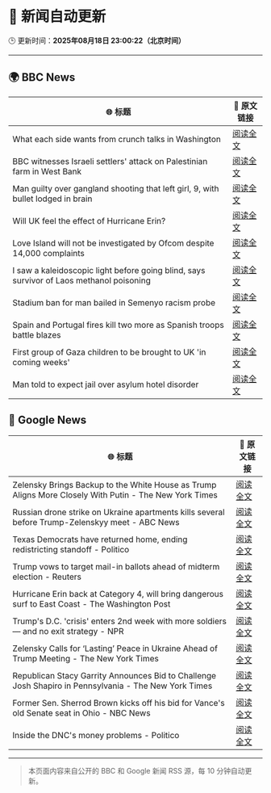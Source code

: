# 🧠 新闻自动更新

🕒 更新时间：**2025年08月18日 23:00:22（北京时间）**

---

## 🌍 BBC News

| 🌐 标题 | 🔗 原文链接 |
|--------|-------------|
| What each side wants from crunch talks in Washington | [阅读全文](https://www.bbc.com/news/articles/cy4dq2yve5lo?at_medium=RSS&at_campaign=rss) |
| BBC witnesses Israeli settlers' attack on Palestinian farm in West Bank | [阅读全文](https://www.bbc.com/news/articles/cewy88jle0eo?at_medium=RSS&at_campaign=rss) |
| Man guilty over gangland shooting that left girl, 9, with bullet lodged in brain | [阅读全文](https://www.bbc.com/news/articles/c939v7gejlpo?at_medium=RSS&at_campaign=rss) |
| Will UK feel the effect of Hurricane Erin? | [阅读全文](https://www.bbc.com/weather/articles/cg7jy3jk2e4o?at_medium=RSS&at_campaign=rss) |
| Love Island will not be investigated by Ofcom despite 14,000 complaints | [阅读全文](https://www.bbc.com/news/articles/cj4wlpvdzjyo?at_medium=RSS&at_campaign=rss) |
| I saw a kaleidoscopic light before going blind, says survivor of Laos methanol poisoning | [阅读全文](https://www.bbc.com/news/articles/czd0qlmjl05o?at_medium=RSS&at_campaign=rss) |
| Stadium ban for man bailed in Semenyo racism probe | [阅读全文](https://www.bbc.com/news/articles/clyvdp2n205o?at_medium=RSS&at_campaign=rss) |
| Spain and Portugal fires kill two more as Spanish troops battle blazes | [阅读全文](https://www.bbc.com/news/articles/cz60y7npl32o?at_medium=RSS&at_campaign=rss) |
| First group of Gaza children to be brought to UK 'in coming weeks' | [阅读全文](https://www.bbc.com/news/articles/c30z17376ego?at_medium=RSS&at_campaign=rss) |
| Man told to expect jail over asylum hotel disorder | [阅读全文](https://www.bbc.com/news/articles/cg7jy3drd85o?at_medium=RSS&at_campaign=rss) |

## 📰 Google News

| 🌐 标题 | 🔗 原文链接 |
|--------|-------------|
| Zelensky Brings Backup to the White House as Trump Aligns More Closely With Putin - The New York Times | [阅读全文](https://news.google.com/rss/articles/CBMihgFBVV95cUxQOVIxUmhHWGl0dm5RalpSRTZzSWhJeHJsQkltMXh5YnNYMFB6UXJSSTJPcHlXRGtlQ05QT1lDazZ0Uk9COFJTZk9OYjNxYm5NVF95TWVzR0tSelctbzllN1M3NlppQ1RPNzdfLVBVZDAtd1NRZmhtMU5aZDQzb2ttcW1Xa1dUdw?oc=5) |
| Russian drone strike on Ukraine apartments kills several before Trump-Zelenskyy meet - ABC News | [阅读全文](https://news.google.com/rss/articles/CBMiuAFBVV95cUxOYXdtbXR6U0lHYk13dGpjRGNuQ1BQRlFMdkJzTnNlNzM5R0EybkNRSll0WWdKajJHdE1fSTlrMVFNT1dyb0VMSHIxaWdOTWdfbGFUQUUxLXVFejg3Y0NsblEwNXFTc0kyaWdzVzhGR2N0WGJIZ1ZnWXdDWUJxUVNiYnVSR18xNWNQeWc4UHU0MzFPbGVTeTVPNFl0RnVuWi1ER3NPOUxWX0VlWGZCeHA4di1Dd1JveFpR0gG-AUFVX3lxTE83VmFsUzVXSHRRdTA5OWUxQzBzY0JBS1U0MjBoV3FQYmRjTUYxb3A2REsyQ18zWUpaZllHZi1Ea2ltWlBZdVBPR3F5cXloV0ktREYxelA4ejU1UzZfWGZialF0QlFfb1FWRWRSNW04TzV5UWdiN2hMWFZjVVhXWFNUSGh0ZGJkRDl2bTlrdUVxR0RMYXlLX3NMc21xS2VrRVNyZDB3WGlRazVmMGsyelFhamFUZ3Z0M0N1aEtNUlE?oc=5) |
| Texas Democrats have returned home, ending redistricting standoff - Politico | [阅读全文](https://news.google.com/rss/articles/CBMimAFBVV95cUxOeGtndHk5ZkVmUVNEUUhONkdrQ1VnMHdjdk9JdGdlZFd4dnFmM3laZk56c2VleHJvZ1NySjk1czF4eDdya3NwdWZhVGJ5SmxkUWs5UUJTRVFWSGhicWV1ZmEzeHZWME53NXE0dzZ6ck5yT1BlSXFFeDdadnA3Q3lybE82cEtzQS1FV3EzSl8xLWM1VS1EV1dMTQ?oc=5) |
| Trump vows to target mail-in ballots ahead of midterm election - Reuters | [阅读全文](https://news.google.com/rss/articles/CBMiowFBVV95cUxQUUJhb0hGQ0Znajd4RG5uMEw1SkNSaXBVb0tRVEJDeTNHYmlrZFpLekxON1VFaG5lLS03R19ZLXFlMkJsd0REMWlibUFpZnhfRVNCTjhXMG8wUGwxc2lLcWp1V0dVX09hcXBTSTVHNXVrX1NnYk5rZWVaT29JbXgxRGFGRXpoNVM3MWVhdGVROHdDTmNsZ3cxa1NoTlFTSW5KRE9B?oc=5) |
| Hurricane Erin back at Category 4, will bring dangerous surf to East Coast - The Washington Post | [阅读全文](https://news.google.com/rss/articles/CBMilgFBVV95cUxPMmZCaWhmRDRGU1lVX1RWR1kyS1Z6NDFjaGk0VHVRX3ZudnlQRVl6LVhjaXgwdU9KTXZpTnQtX2Y1X2dZU1RsVlZ3QWZkN0lFWS1lN1NoMk9PNTh3cGZJV2xFMFk5dzdsMU1HR1dfbGVRbW9kWXVZemJWZ1VpUWZvVXo1UHhWUTJEY21iTDRlRW91MkNuSXc?oc=5) |
| Trump's D.C. 'crisis' enters 2nd week with more soldiers — and no exit strategy - NPR | [阅读全文](https://news.google.com/rss/articles/CBMijwFBVV95cUxPSW9JZ3ZUb1ZTSEl6MFRzOUQ3SXN5b0JQRHJVVExLYzJSNnh1bDNIQ3VhanZmaVJOQ25Ja3duZmw1eWhPWF85ZVE4bmY0TG1MMmZKZnhiQlRZY2pkT1BIVnpMb1J0TFVHQlBOS2hUcVBwV01hNUd5TXdhbW9KekphMDgzcWF0cTN1WVZBcnh2Yw?oc=5) |
| Zelensky Calls for ‘Lasting’ Peace in Ukraine Ahead of Trump Meeting - The New York Times | [阅读全文](https://news.google.com/rss/articles/CBMiiAFBVV95cUxOR3hGR2VTVkc0ZXpSRkRDWmJDYUJmQWV4M1ZfSkpBcWFYajhxbHJLajdFakJfYldTUl9KTGFNV0lFLXZBN2F0RkhPaS02Q1o1SzF2VHJwMXlzV3o5c3dQVk1iVVlSNWExZUpRcVVZZnpqOEQ0UnU5QkFoYVIwZjR4RzJLaXRvMjJ1?oc=5) |
| Republican Stacy Garrity Announces Bid to Challenge Josh Shapiro in Pennsylvania - The New York Times | [阅读全文](https://news.google.com/rss/articles/CBMipAFBVV95cUxPbHdQQ0pJRUdaUkNRUnQ2Q2EydjlvaXAwYkVSMXlad2VDRDdOMHZzT3duMXAxM3ZDSE9qajl2NEF2QWRvTTdkUFZvRjRRbzBYOTNZa1JGRmV5X0tYcFFPVjVQaXk3a1U0YTh0aF9KdUJKNU5XS01pNE41R3R5dWV3cU12YXgwcUY3Y1MweURRQmxJU0dzbGJUVE1yVzk0YXlCNHZXTA?oc=5) |
| Former Sen. Sherrod Brown kicks off his bid for Vance's old Senate seat in Ohio - NBC News | [阅读全文](https://news.google.com/rss/articles/CBMirwFBVV95cUxQenJvNHJLY2thNG1aNVZrMnEzUmhhanhVSXZQTDZnb2cxWGhMY29MSjlZbGltQnlyT2hUY1NhUnd4RWxzLTRIdXRYWlFGU0I0Nll4NThOdDVrUDJCSzFFWFpSRmRtQlJ1T3lRQnZScGtoT0IzQUtJeVBfcmM5aDZadWl2MFNlbkZvS0xPbDBIMHh6d2toN0N1MkpXbGpSOXBpUUpiMElDYnROZkc0cU5r0gFWQVVfeXFMTkVMSTFZVjR5VksyTFpKRzkxczA0Z2hWVzBJZEo3eHNjQ2ZCcVNZQjJuYVN0UkE1UWZBUDJCb1V5TmI5c2ltVGlGNmxtSEpkb29kLUIzSXc?oc=5) |
| Inside the DNC's money problems - Politico | [阅读全文](https://news.google.com/rss/articles/CBMikwFBVV95cUxOWENZcGFNYWRNQXFwS1NMSFFYODZKbWJ6OUpfazJNX1VuOHZJTzRvaDl4cXR5dTNFeWNYcVE4VFFMVzVOamdwZ1dwZHV2bXJLUGJCc21LcGRBdUxIbHU2QXg0Mml1emJOUmt4bzloZkgwNXRHeHVZbHBseF9nYnZqMm8ycTNyYnZJNXQzTlUyMzJCM0U?oc=5) |

---
> 本页面内容来自公开的 BBC 和 Google 新闻 RSS 源，每 10 分钟自动更新。
